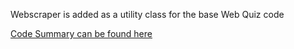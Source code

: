 Webscraper is added as a utility class for the base Web Quiz code

[Code Summary can be found here](https://www.edgar-vargas-portfolio.com/WebScraper.html)
